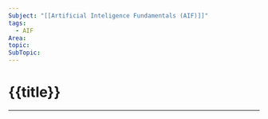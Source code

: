 ```yaml
---
Subject: "[[Artificial Inteligence Fundamentals (AIF)]]"
tags:
  - AIF
Area: 
topic: 
SubTopic: 
---
```


# {{title}}
---